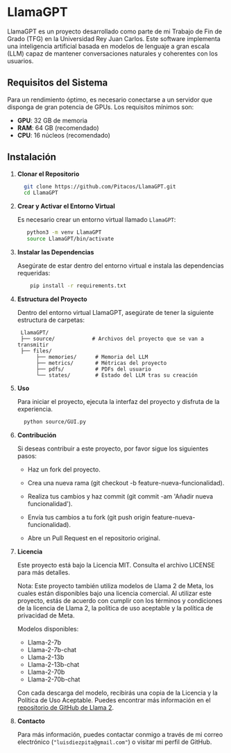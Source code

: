 # LlamaGPT

LlamaGPT es un proyecto desarrollado como parte de mi Trabajo de Fin de Grado (TFG) en la Universidad Rey Juan Carlos. Este software implementa una inteligencia artificial basada en modelos de lenguaje a gran escala (LLM) capaz de mantener conversaciones naturales y coherentes con los usuarios.

## Requisitos del Sistema

Para un rendimiento óptimo, es necesario conectarse a un servidor que disponga de gran potencia de GPUs. Los requisitos mínimos son:

- **GPU**: 32 GB de memoria
- **RAM**: 64 GB (recomendado)
- **CPU**: 16 núcleos (recomendado)

## Instalación

1. **Clonar el Repositorio**


    ```bash
      git clone https://github.com/Pitacos/LlamaGPT.git
      cd LlamaGPT
    ```

3. **Crear y Activar el Entorno Virtual**


    Es necesario crear un entorno virtual llamado `LlamaGPT`:

    ```bash
       python3 -m venv LlamaGPT
       source LlamaGPT/bin/activate
    ```    

4. **Instalar las Dependencias**


    Asegúrate de estar dentro del entorno virtual e instala las dependencias requeridas:

    ```bash
        pip install -r requirements.txt
    ```

6. **Estructura del Proyecto**


    Dentro del entorno virtual LlamaGPT, asegúrate de tener la siguiente estructura de carpetas:

        LlamaGPT/
        ├── source/            # Archivos del proyecto que se van a transmitir
        ├── files/
             ├── memories/      # Memoria del LLM
             ├── metrics/       # Métricas del proyecto
             ├── pdfs/          # PDFs del usuario
             └── states/        # Estado del LLM tras su creación
        
6. **Uso**
 
  
      Para iniciar el proyecto, ejecuta la interfaz del proyecto y disfruta de la experiencia.
  
    ```bash
      python source/GUI.py
    ```

6. **Contribución**


    Si deseas contribuir a este proyecto, por favor sigue los siguientes pasos:
      
      - Haz un fork del proyecto.
   
      - Crea una nueva rama (git checkout -b feature-nueva-funcionalidad).
      
      - Realiza tus cambios y haz commit (git commit -am 'Añadir nueva funcionalidad').
   
      - Envía tus cambios a tu fork (git push origin feature-nueva-funcionalidad).
   
      - Abre un Pull Request en el repositorio original.



8. **Licencia**
 
  
   Este proyecto está bajo la Licencia MIT. Consulta el archivo LICENSE para más detalles.

   Nota: Este proyecto también utiliza modelos de Llama 2 de Meta, los cuales están disponibles bajo una licencia comercial. Al utilizar este proyecto, estás de acuerdo con cumplir con         los términos y condiciones de la licencia de Llama 2, la política de uso aceptable y la política de privacidad de Meta.
    
    Modelos disponibles:
    
    - Llama-2-7b
    - Llama-2-7b-chat
    - Llama-2-13b
    - Llama-2-13b-chat
    - Llama-2-70b
    - Llama-2-70b-chat
   
    Con cada descarga del modelo, recibirás una copia de la Licencia y la Política de Uso Aceptable.
    Puedes encontrar más información en el [repositorio de GitHub de Llama 2](https://github.com/facebookresearch/llama).


8. **Contacto**


   Para más información, puedes contactar conmigo a través de mi correo electrónico (`"luisdiezpita@gmail.com"`) o visitar mi perfil de GitHub.
